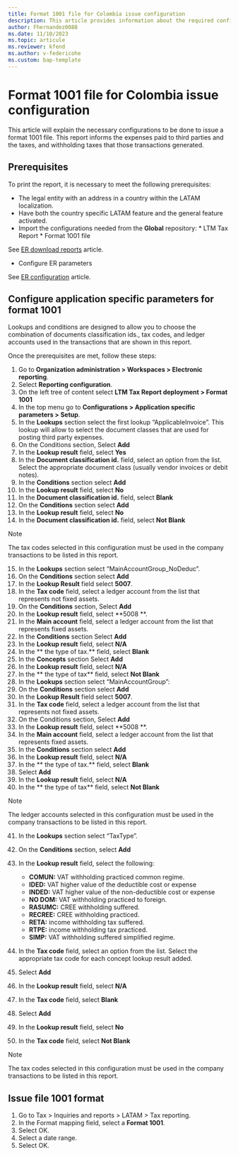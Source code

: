 ```yaml
---
title: Format 1001 file for Colombia issue configuration
description: This article provides information about the required configuration for issuing the Format 1001 file for Colombia. 
author: Fhernandez0088 
ms.date: 11/10/2023 
ms.topic: articule
ms.reviewer: kfend
ms.author: v-federicohe
ms.custom: bap-template
---
```


# Format 1001 file for Colombia issue configuration

This article will explain the necessary configurations to be done to issue a format 1001 file.
This report informs the expenses paid to third parties and the taxes, and withholding taxes that those transactions generated.

## Prerequisites

To print the report, it is necessary to meet the following prerequisites: 
* The legal entity with an address in a country within the LATAM localization.
* Have both the country specific LATAM feature and the general feature activated.
* Import the configurations needed from the **Global** repository:
		* LTM Tax Report
		* Format 1001 file

See [ER download reports](https://learn.microsoft.com/en-us/dynamics365/fin-ops-core/dev-itpro/analytics/er-download-configurations-global-repo?context=%2Fdynamics365%2Fcontext%2Ffinance) article.

* Configure ER parameters

 See [ER configuration]( https://learn.microsoft.com/en-us/dynamics365/fin-ops-core/dev-itpro/analytics/electronic-reporting-er-configure-parameters) article.

## Configure application specific parameters for format 1001

Lookups and conditions are designed to allow you to choose the combination of documents classification ids., tax codes, and ledger accounts used in the transactions that are shown in this report.

Once the prerequisites are met, follow these steps:
1. Go to **Organization administration > Workspaces > Electronic reporting**.
2. Select **Reporting configuration**.
3. On the left tree of content select **LTM Tax Report deployment > Format 1001**
4. In the top menu go to **Configurations > Application specific parameters > Setup**.
5. In the **Lookups** section select the first lookup “ApplicableInvoice”. This lookup will allow to select the document classes that are used for posting third party expenses.
6. On the Conditions section, Select **Add**
7. In the **Lookup result** field, select **Yes**
8. In the **Document classification id.** field, select an option from the list. Select the appropriate document class (usually vendor invoices or debit notes). 
9. In the **Conditions** section select **Add**
10. In the **Lookup result** field, select **No**
11. In the **Document classification id.** field, select **Blank**
12. On the **Conditions** section select **Add**
13. In the **Lookup result** field, select **No**
14. In the **Document classification id.** field, select **Not Blank**

> [!NOTE]
> The tax codes selected in this configuration must be used in the company transactions to be listed in this report.

15. In the **Lookups** section select “MainAccountGroup_NoDeduc”.
16. On the **Conditions** section select **Add**
17. In the **Lookup Result** field select **5007**.
18. In the **Tax code** field, select a ledger account from the list that represents not fixed assets. 
19. On the **Conditions** section, Select **Add**
20. In the **Lookup result** field, select **5008 **.
21. In the **Main account** field, select a ledger account from the list that represents fixed assets. 
22. In the **Conditions** section Select **Add**
23. In the **Lookup result** field, select **N/A**
24. In the ** the type of tax.** field, select **Blank**
25. In the **Concepts** section Select **Add**
26. In the **Lookup result** field, select **N/A**
27. In the ** the type of tax** field, select **Not Blank**
28. In the **Lookups** section select “MainAccountGroup”:
29. On the **Conditions** section select **Add**
30. In the **Lookup Result** field select **5007**.
31. In the **Tax code** field, select a ledger account from the list that represents not fixed assets. 
32. On the Conditions section, Select **Add**
33. In the **Lookup result** field, select **5008 **.
34. In the **Main account** field, select a ledger account from the list that represents fixed assets. 
35. In the **Conditions** section select **Add**
36. In the **Lookup result** field, select **N/A**
37. In the ** the type of tax.** field, select **Blank**
38. Select **Add**
39. In the **Lookup result** field, select **N/A**
40. In the ** the type of tax** field, select **Not Blank**
> [!NOTE]
> The ledger accounts selected in this configuration must be used in the company transactions to be listed in this report.

41. In the **Lookups** section select “TaxType”.
42. On the **Conditions** section, select **Add**
43. In the **Lookup result** field, select the following:

    * **COMUN:** VAT withholding practiced common regime.
    * **IDED:** VAT higher value of the deductible cost or expense
    * **INDED:** VAT higher value of the non-deductible cost or expense
    * **NO DOM:** VAT withholding practiced to foreign.
    * **RASUMC:** CREE withholding suffered.
    * **RECREE:** CREE withholding practiced.
    * **RETA:** income withholding tax suffered.
    * **RTPE:** income withholding tax practiced.
    * **SIMP:** VAT withholding suffered simplified regime.

44. In the **Tax code** field, select an option from the list. Select the appropriate tax code for each concept lookup result added. 
45. Select **Add**
46. In the **Lookup result** field, select **N/A**
47. In the **Tax code** field, select **Blank**
48. Select **Add**
49. In the **Lookup result** field, select **No**
50. In the **Tax code** field, select **Not Blank**

> [!NOTE]
> The tax codes selected in this configuration must be used in the company transactions to be listed in this report.

## Issue file 1001 format

1. Go to Tax > Inquiries and reports > LATAM > Tax reporting.
2. In the Format mapping field, select a **Format 1001**.
3. Select OK.
4. Select a date range.
6. Select OK.



